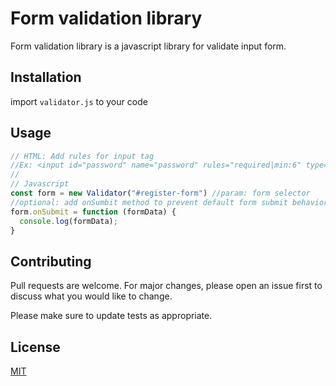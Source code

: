 # Form validation library

Form validation library is a javascript library for validate input form.

## Installation

import `validator.js` to your code
## Usage

```javascript
// HTML: Add rules for input tag
//Ex: <input id="password" name="password" rules="required|min:6" type="password"/>
//
// Javascript
const form = new Validator("#register-form") //param: form selector
//optional: add onSumbit method to prevent default form submit behavior
form.onSubmit = function (formData) {
  console.log(formData);
}
```

## Contributing
Pull requests are welcome. For major changes, please open an issue first to discuss what you would like to change.

Please make sure to update tests as appropriate.

## License
[MIT](https://choosealicense.com/licenses/mit/)